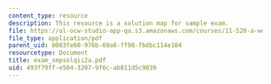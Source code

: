 ```yaml
---
content_type: resource
description: This resource is a solution map for sample exam.
file: https://ol-ocw-studio-app-qa.s3.amazonaws.com/courses/11-520-a-workshop-on-geographic-information-systems-fall-2005/493f79ffe50432079f6cab811d5c9039_exam_smpsolqii2a.pdf
file_type: application/pdf
parent_uid: 0003fe60-976b-69a8-ff98-fbdbc114e104
resourcetype: Document
title: exam_smpsolqii2a.pdf
uid: 493f79ff-e504-3207-9f6c-ab811d5c9039
---
```

